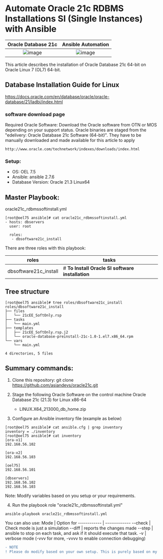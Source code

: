 # Automate Oracle 21c RDBMS Installations SI (Single Instances) with Ansible

Oracle Database 21c                   | Ansible Automation
:-------------------------:|:-------------------------:
![image](https://user-images.githubusercontent.com/37457408/136187322-fcdf44f9-078b-4266-8f8f-7ffd5d29c5b2.png)  |  ![image](https://user-images.githubusercontent.com/37457408/136187412-c9582e15-3544-4a28-b691-b01874cd343d.png)


This article describes the installation of Oracle Database 21c 64-bit on Oracle Linux 7 (OL7) 64-bit.

## Database Installation Guide for Linux
https://docs.oracle.com/en/database/oracle/oracle-database/21/ladbi/index.html

### software download page
Required Oracle Software: Download the Oracle software from OTN or MOS depending on your support status. Oracle binaries are staged from the "edelivery: Oracle Database 21c Software (64-bit)". They have to be manually downloaded and made available for this article to apply 
```
http://www.oracle.com/technetwork/indexes/downloads/index.html
```

### Setup:
 * OS: OEL 7.5 
 * Ansible: ansible 2.7.6
 * Database Version: Oracle 21.3 Linux64

## Master Playbook:
oracle21c_rdbmssoftinstall.yml

```
[root@oel75 ansible]# cat oracle21c_rdbmssoftinstall.yml
- hosts: dbservers
  user: root

  roles:
   - dbsoftware21c_install
```

There are three roles with this playbook: 

roles                  | tasks
---------------------- | ---------------------------------
 dbsoftware21c_install | # **To Install Oracle SI software installation**

## Tree structure 
```
[root@oel75 ansible]# tree roles/dbsoftware21c_install
roles/dbsoftware21c_install
├── files
│   └── 21cEE_SoftOnly.rsp
├── tasks
│   └── main.yml
├── templates
│   ├── 21cEE_SoftOnly.rsp.j2
│   └── oracle-database-preinstall-21c-1.0-1.el7.x86_64.rpm
└── vars
    └── main.yml

4 directories, 5 files

```
## Summary commands: 

1. Clone this repository:
    git clone https://github.com/asiandevs/oracle21c.git
    
2. Stage the following Oracle Software on the control machine
Oracle Database 21c (21.3) for Linux x86-64 
     - LINUX.X64_213000_db_home.zip

3. Configure an Ansible inventory file (example as below) 
```
[root@oel75 ansible]# cat ansible.cfg | grep inventory
inventory = ./inventory
[root@oel75 ansible]# cat inventory
[ora-x1]
192.168.56.102

[ora-x2]
192.168.56.103

[oel75]
192.168.56.101

[dbservers]
192.168.56.102
192.168.56.103
```
Note: Modify variables based on you setup or your requirements. 

4. Run the playbook role "oracle21c_rdbmssoftinstall.yml"
```
ansible-playbook oracle21c_rdbmssoftinstall.yml  
```

You can also use:
Mode         | Option for
------------ | -------------
--check      | Check mode is just a simulation
--diff       | reports the changes made
--step       | ansible to stop on each task, and ask if it should execute that task.
-v           | verbose mode (-vvv for more, -vvvv to enable connection debugging)

```diff
- NOTE
! Please do modify based on your own setup. This is purely based on my own lab setup.
```










